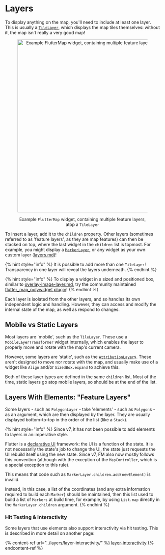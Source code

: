 # Layers

To display anything on the map, you'll need to include at least one layer. This is usually a [`TileLayer`](../layers/tile-layer/), which displays the map tiles themselves: without it, the map isn't really a very good map!

<div align="center" data-full-width="false"><figure><img src="../.gitbook/assets/ExampleMap.jpg" alt="Example FlutterMap widget, containing multiple feature layers, atop a TileLayer" width="563"><figcaption><p>Example <code>FlutterMap</code> widget, containing multiple feature layers, atop a <code>TileLayer</code></p></figcaption></figure></div>

To insert a layer, add it to the `children` property. Other layers (sometimes referred to as 'feature layers', as they are map features) can then be stacked on top, where the last widget in the `children` list is topmost. For example, you might display a [`MarkerLayer`](../layers/marker-layer.md), or any widget as your own custom layer ([layers.md](../plugins/create/layers.md "mention"))!

{% hint style="info" %}
It is possible to add more than one `TileLayer`! Transparency in one layer will reveal the layers underneath.
{% endhint %}

{% hint style="info" %}
To display a widget in a sized and positioned box, similar to [overlay-image-layer.md](../layers/overlay-image-layer.md "mention"), try the community maintained [flutter\_map\_polywidget plugin](https://github.com/TimBaumgart/flutter_map_polywidget)!
{% endhint %}

Each layer is isolated from the other layers, and so handles its own independent logic and handling. However, they can access and modify the internal state of the map, as well as respond to changes.

## Mobile vs Static Layers

Most layers are 'mobile', such as the `TileLayer`. These use a `MobileLayerTransformer` widget internally, which enables the layer to properly move and rotate with the map's current camera.

However, some layers are 'static', such as the [`AttributionLayer`](../layers/attribution-layer.md)s. These aren't designed to move nor rotate with the map, and usually make use of a widget like `Align` and/or `SizedBox.expand` to achieve this.

Both of these layer types are defined in the same `children` list. Most of the time, static layers go atop mobile layers, so should be at the end of the list.

## Layers With Elements: "Feature Layers"

Some layers - such as `PolygonLayer` - take 'elements' - such as `Polygon`s - as an argument, which are then displayed by the layer. They are usually displayed bottom-to-top in the order of the list (like a `Stack`).

{% hint style="info" %}
Since v7, it has not been possible to add elements to layers in an imperative style.

Flutter is a [declarative UI](https://docs.flutter.dev/data-and-backend/state-mgmt/declarative) framework: the UI is a function of the state. It is not necessarily the state's job to change the UI, the state just requests the UI rebuild itself using the new state. Since v7, FM also now mostly follows this convention (although with the exception of the `MapController`, which is a special exception to this rule).

This means that code such as `MarkerLayer.children.add(newElement)` is invalid.

Instead, in this case, a list of the coordinates (and any extra information required to build each `Marker`) should be maintained, then this list used to build a list of `Markers` at build time, for example, by using `List.map` directly in the `MarkerLayer.children` argument.
{% endhint %}

### Hit Testing & Interactivity

Some layers that use elements also support interactivity via hit testing. This is described in more detail on another page:

{% content-ref url="../layers/layer-interactivity/" %}
[layer-interactivity](../layers/layer-interactivity/)
{% endcontent-ref %}

